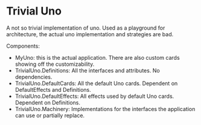 # Trivial Uno

A not so trivial implementation of uno. Used as a playground for architecture, the actual uno implementation and strategies are bad.

Components:
- MyUno: this is the actual application. There are also custom cards showing off the customizability.
- TrivialUno.Definitions: All the interfaces and attributes. No dependencies.
- TrivialUno.DefaultCards: All the default Uno cards. Dependent on DefaultEffects and Definitions.
- TrivialUno.DefaultEffects: All effects used by default Uno cards. Dependent on Definitions.
- TrivialUno.Machinery: Implementations for the interfaces the application can use or partially replace.
